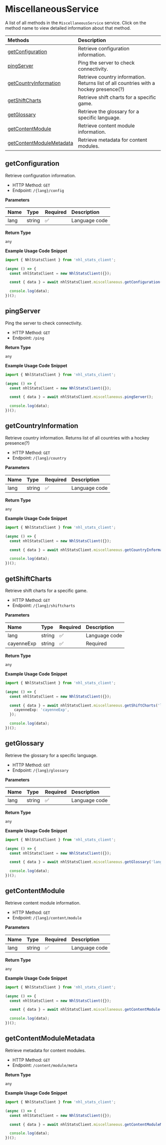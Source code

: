 # MiscellaneousService

A list of all methods in the `MiscellaneousService` service. Click on the method name to view detailed information about that method.

| Methods                                               | Description                                                                           |
| :---------------------------------------------------- | :------------------------------------------------------------------------------------ |
| [getConfiguration](#getconfiguration)                 | Retrieve configuration information.                                                   |
| [pingServer](#pingserver)                             | Ping the server to check connectivity.                                                |
| [getCountryInformation](#getcountryinformation)       | Retrieve country information. Returns list of all countries with a hockey presence(?) |
| [getShiftCharts](#getshiftcharts)                     | Retrieve shift charts for a specific game.                                            |
| [getGlossary](#getglossary)                           | Retrieve the glossary for a specific language.                                        |
| [getContentModule](#getcontentmodule)                 | Retrieve content module information.                                                  |
| [getContentModuleMetadata](#getcontentmodulemetadata) | Retrieve metadata for content modules.                                                |

## getConfiguration

Retrieve configuration information.

- HTTP Method: `GET`
- Endpoint: `/{lang}/config`

**Parameters**

| Name | Type   | Required | Description   |
| :--- | :----- | :------- | :------------ |
| lang | string | ✅       | Language code |

**Return Type**

`any`

**Example Usage Code Snippet**

```typescript
import { NhlStatsClient } from 'nhl_stats_client';

(async () => {
  const nhlStatsClient = new NhlStatsClient({});

  const { data } = await nhlStatsClient.miscellaneous.getConfiguration('lang');

  console.log(data);
})();
```

## pingServer

Ping the server to check connectivity.

- HTTP Method: `GET`
- Endpoint: `/ping`

**Return Type**

`any`

**Example Usage Code Snippet**

```typescript
import { NhlStatsClient } from 'nhl_stats_client';

(async () => {
  const nhlStatsClient = new NhlStatsClient({});

  const { data } = await nhlStatsClient.miscellaneous.pingServer();

  console.log(data);
})();
```

## getCountryInformation

Retrieve country information. Returns list of all countries with a hockey presence(?)

- HTTP Method: `GET`
- Endpoint: `/{lang}/country`

**Parameters**

| Name | Type   | Required | Description   |
| :--- | :----- | :------- | :------------ |
| lang | string | ✅       | Language code |

**Return Type**

`any`

**Example Usage Code Snippet**

```typescript
import { NhlStatsClient } from 'nhl_stats_client';

(async () => {
  const nhlStatsClient = new NhlStatsClient({});

  const { data } = await nhlStatsClient.miscellaneous.getCountryInformation('lang');

  console.log(data);
})();
```

## getShiftCharts

Retrieve shift charts for a specific game.

- HTTP Method: `GET`
- Endpoint: `/{lang}/shiftcharts`

**Parameters**

| Name       | Type   | Required | Description   |
| :--------- | :----- | :------- | :------------ |
| lang       | string | ✅       | Language code |
| cayenneExp | string | ✅       | Required      |

**Return Type**

`any`

**Example Usage Code Snippet**

```typescript
import { NhlStatsClient } from 'nhl_stats_client';

(async () => {
  const nhlStatsClient = new NhlStatsClient({});

  const { data } = await nhlStatsClient.miscellaneous.getShiftCharts('lang', {
    cayenneExp: 'cayenneExp',
  });

  console.log(data);
})();
```

## getGlossary

Retrieve the glossary for a specific language.

- HTTP Method: `GET`
- Endpoint: `/{lang}/glossary`

**Parameters**

| Name | Type   | Required | Description   |
| :--- | :----- | :------- | :------------ |
| lang | string | ✅       | Language code |

**Return Type**

`any`

**Example Usage Code Snippet**

```typescript
import { NhlStatsClient } from 'nhl_stats_client';

(async () => {
  const nhlStatsClient = new NhlStatsClient({});

  const { data } = await nhlStatsClient.miscellaneous.getGlossary('lang');

  console.log(data);
})();
```

## getContentModule

Retrieve content module information.

- HTTP Method: `GET`
- Endpoint: `/{lang}/content/module`

**Parameters**

| Name | Type   | Required | Description   |
| :--- | :----- | :------- | :------------ |
| lang | string | ✅       | Language code |

**Return Type**

`any`

**Example Usage Code Snippet**

```typescript
import { NhlStatsClient } from 'nhl_stats_client';

(async () => {
  const nhlStatsClient = new NhlStatsClient({});

  const { data } = await nhlStatsClient.miscellaneous.getContentModule('lang');

  console.log(data);
})();
```

## getContentModuleMetadata

Retrieve metadata for content modules.

- HTTP Method: `GET`
- Endpoint: `/content/module/meta`

**Return Type**

`any`

**Example Usage Code Snippet**

```typescript
import { NhlStatsClient } from 'nhl_stats_client';

(async () => {
  const nhlStatsClient = new NhlStatsClient({});

  const { data } = await nhlStatsClient.miscellaneous.getContentModuleMetadata();

  console.log(data);
})();
```

<!-- This file was generated by liblab | https://liblab.com/ -->
